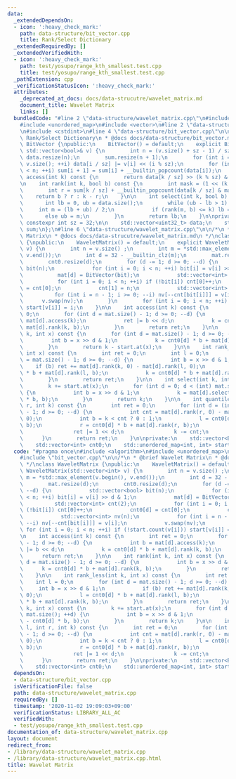 ```yaml
---
data:
  _extendedDependsOn:
  - icon: ':heavy_check_mark:'
    path: data-structure/bit_vector.cpp
    title: Rank/Select Dictionary
  _extendedRequiredBy: []
  _extendedVerifiedWith:
  - icon: ':heavy_check_mark:'
    path: test/yosupo/range_kth_smallest.test.cpp
    title: test/yosupo/range_kth_smallest.test.cpp
  _pathExtension: cpp
  _verificationStatusIcon: ':heavy_check_mark:'
  attributes:
    _deprecated_at_docs: docs/data-strucutre/wavelet_matrix.md
    document_title: Wavelet Matrix
    links: []
  bundledCode: "#line 2 \"data-structure/wavelet_matrix.cpp\"\n#include <algorithm>\n\
    #include <unordered_map>\n#include <vector>\n#line 2 \"data-structure/bit_vector.cpp\"\
    \n#include <cstdint>\n#line 4 \"data-structure/bit_vector.cpp\"\n\n/*\n * @brief\
    \ Rank/Select Dictionary\n * @docs docs/data-structure/bit_vector.md\n */\nclass\
    \ BitVector {\npublic:\n    BitVector() = default;\n    explicit BitVector(const\
    \ std::vector<bool>& v) {\n        int n = (v.size() + sz - 1) / sz;\n       \
    \ data.resize(n);\n        sum.resize(n + 1);\n        for (int i = 0; i < (int)\
    \ v.size(); ++i) data[i / sz] |= v[i] << (i % sz);\n        for (int i = 0; i\
    \ < n; ++i) sum[i + 1] = sum[i] + __builtin_popcount(data[i]);\n    }\n\n    bool\
    \ access(int k) const {\n        return data[k / sz] >> (k % sz) & 1;\n    }\n\
    \n    int rank(int k, bool b) const {\n        int mask = (1 << (k % sz)) - 1;\n\
    \        int r = sum[k / sz] + __builtin_popcount(data[k / sz] & mask);\n    \
    \    return b ? r : k - r;\n    }\n\n    int select(int k, bool b) const {\n \
    \       int lb = 0, ub = data.size();\n        while (ub - lb > 1) {\n       \
    \     int m = (lb + ub) / 2;\n            if (rank(m, b) <= k) lb = m;\n     \
    \       else ub = m;\n        }\n        return lb;\n    }\n\nprivate:\n    static\
    \ constexpr int sz = 32;\n\n    std::vector<uint32_t> data;\n    std::vector<int>\
    \ sum;\n};\n#line 6 \"data-structure/wavelet_matrix.cpp\"\n\n/*\n * @brief Wavelet\
    \ Matrix\n * @docs docs/data-strucutre/wavelet_matrix.md\n */\nclass WaveletMatrix\
    \ {\npublic:\n    WaveletMatrix() = default;\n    explicit WaveletMatrix(std::vector<int>\
    \ v) {\n        int n = v.size() ;\n        int m = *std::max_element(v.begin(),\
    \ v.end());\n        int d = 32 - __builtin_clz(m);\n        mat.resize(d);\n\
    \        cnt0.resize(d);\n        for (d -= 1; d >= 0; --d) {\n            std::vector<bool>\
    \ bit(n);\n            for (int i = 0; i < n; ++i) bit[i] = v[i] >> d & 1;\n \
    \           mat[d] = BitVector(bit);\n            std::vector<int> cnt(2);\n \
    \           for (int i = 0; i < n; ++i) if (!bit[i]) cnt[0]++;\n            cnt0[d]\
    \ = cnt[0];\n            cnt[1] = n;\n            std::vector<int> nv(n);\n  \
    \          for (int i = n - 1; i >= 0; --i) nv[--cnt[bit[i]]] = v[i];\n      \
    \      v.swap(nv);\n        }\n        for (int i = 0; i < n; ++i) if (!start.count(v[i]))\
    \ start[v[i]] = i;\n    }\n\n    int access(int k) const {\n        int ret =\
    \ 0;\n        for (int d = mat.size() - 1; d >= 0; --d) {\n            int b =\
    \ mat[d].access(k);\n            ret |= b << d;\n            k = cnt0[d] * b +\
    \ mat[d].rank(k, b);\n        }\n        return ret;\n    }\n\n    int rank(int\
    \ k, int x) const {\n        for (int d = mat.size() - 1; d >= 0; --d) {\n   \
    \         int b = x >> d & 1;\n            k = cnt0[d] * b + mat[d].rank(k, b);\n\
    \        }\n        return k - start.at(x);\n    }\n\n    int rank_less(int k,\
    \ int x) const {\n        int ret = 0;\n        int l = 0;\n        for (int d\
    \ = mat.size() - 1; d >= 0; --d) {\n            int b = x >> d & 1;\n        \
    \    if (b) ret += mat[d].rank(k, 0) - mat[d].rank(l, 0);\n            l = cnt0[d]\
    \ * b + mat[d].rank(l, b);\n            k = cnt0[d] * b + mat[d].rank(k, b);\n\
    \        }\n        return ret;\n    }\n\n    int select(int k, int x) const {\n\
    \        k += start.at(x);\n        for (int d = 0; d < (int) mat.size(); ++d)\
    \ {\n            int b = x >> d & 1;\n            k = mat[d].select(k - cnt0[d]\
    \ * b, b);\n        }\n        return k;\n    }\n\n    int quantile(int l, int\
    \ r, int k) const {\n        int ret = 0;\n        for (int d = (int) mat.size()\
    \ - 1; d >= 0; --d) {\n            int cnt = mat[d].rank(r, 0) - mat[d].rank(l,\
    \ 0);\n            int b = k < cnt ? 0 : 1;\n            l = cnt0[d] * b + mat[d].rank(l,\
    \ b);\n            r = cnt0[d] * b + mat[d].rank(r, b);\n            if (b) {\n\
    \                ret |= 1 << d;\n                k -= cnt;\n            }\n  \
    \      }\n        return ret;\n    }\n\nprivate:\n    std::vector<BitVector> mat;\n\
    \    std::vector<int> cnt0;\n    std::unordered_map<int, int> start;\n};\n"
  code: "#pragma once\n#include <algorithm>\n#include <unordered_map>\n#include <vector>\n\
    #include \"bit_vector.cpp\"\n\n/*\n * @brief Wavelet Matrix\n * @docs docs/data-strucutre/wavelet_matrix.md\n\
    \ */\nclass WaveletMatrix {\npublic:\n    WaveletMatrix() = default;\n    explicit\
    \ WaveletMatrix(std::vector<int> v) {\n        int n = v.size() ;\n        int\
    \ m = *std::max_element(v.begin(), v.end());\n        int d = 32 - __builtin_clz(m);\n\
    \        mat.resize(d);\n        cnt0.resize(d);\n        for (d -= 1; d >= 0;\
    \ --d) {\n            std::vector<bool> bit(n);\n            for (int i = 0; i\
    \ < n; ++i) bit[i] = v[i] >> d & 1;\n            mat[d] = BitVector(bit);\n  \
    \          std::vector<int> cnt(2);\n            for (int i = 0; i < n; ++i) if\
    \ (!bit[i]) cnt[0]++;\n            cnt0[d] = cnt[0];\n            cnt[1] = n;\n\
    \            std::vector<int> nv(n);\n            for (int i = n - 1; i >= 0;\
    \ --i) nv[--cnt[bit[i]]] = v[i];\n            v.swap(nv);\n        }\n       \
    \ for (int i = 0; i < n; ++i) if (!start.count(v[i])) start[v[i]] = i;\n    }\n\
    \n    int access(int k) const {\n        int ret = 0;\n        for (int d = mat.size()\
    \ - 1; d >= 0; --d) {\n            int b = mat[d].access(k);\n            ret\
    \ |= b << d;\n            k = cnt0[d] * b + mat[d].rank(k, b);\n        }\n  \
    \      return ret;\n    }\n\n    int rank(int k, int x) const {\n        for (int\
    \ d = mat.size() - 1; d >= 0; --d) {\n            int b = x >> d & 1;\n      \
    \      k = cnt0[d] * b + mat[d].rank(k, b);\n        }\n        return k - start.at(x);\n\
    \    }\n\n    int rank_less(int k, int x) const {\n        int ret = 0;\n    \
    \    int l = 0;\n        for (int d = mat.size() - 1; d >= 0; --d) {\n       \
    \     int b = x >> d & 1;\n            if (b) ret += mat[d].rank(k, 0) - mat[d].rank(l,\
    \ 0);\n            l = cnt0[d] * b + mat[d].rank(l, b);\n            k = cnt0[d]\
    \ * b + mat[d].rank(k, b);\n        }\n        return ret;\n    }\n\n    int select(int\
    \ k, int x) const {\n        k += start.at(x);\n        for (int d = 0; d < (int)\
    \ mat.size(); ++d) {\n            int b = x >> d & 1;\n            k = mat[d].select(k\
    \ - cnt0[d] * b, b);\n        }\n        return k;\n    }\n\n    int quantile(int\
    \ l, int r, int k) const {\n        int ret = 0;\n        for (int d = (int) mat.size()\
    \ - 1; d >= 0; --d) {\n            int cnt = mat[d].rank(r, 0) - mat[d].rank(l,\
    \ 0);\n            int b = k < cnt ? 0 : 1;\n            l = cnt0[d] * b + mat[d].rank(l,\
    \ b);\n            r = cnt0[d] * b + mat[d].rank(r, b);\n            if (b) {\n\
    \                ret |= 1 << d;\n                k -= cnt;\n            }\n  \
    \      }\n        return ret;\n    }\n\nprivate:\n    std::vector<BitVector> mat;\n\
    \    std::vector<int> cnt0;\n    std::unordered_map<int, int> start;\n};"
  dependsOn:
  - data-structure/bit_vector.cpp
  isVerificationFile: false
  path: data-structure/wavelet_matrix.cpp
  requiredBy: []
  timestamp: '2020-11-02 19:09:03+09:00'
  verificationStatus: LIBRARY_ALL_AC
  verifiedWith:
  - test/yosupo/range_kth_smallest.test.cpp
documentation_of: data-structure/wavelet_matrix.cpp
layout: document
redirect_from:
- /library/data-structure/wavelet_matrix.cpp
- /library/data-structure/wavelet_matrix.cpp.html
title: Wavelet Matrix
---
```

